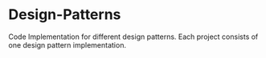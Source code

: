 # Design-Patterns
Code Implementation for different design patterns. Each project consists of one design pattern implementation.
